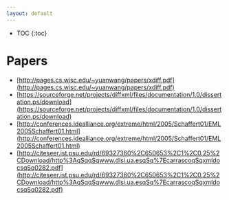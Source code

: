 ```yaml
---
layout: default
---
```

* TOC
{:toc}

# Papers

 *   [http://pages.cs.wisc.edu/~yuanwang/papers/xdiff.pdf](http://pages.cs.wisc.edu/~yuanwang/papers/xdiff.pdf)
 *   [https://sourceforge.net/projects/diffxml/files/documentation/1.0/dissertation.ps/download](https://sourceforge.net/projects/diffxml/files/documentation/1.0/dissertation.ps/download)
 *   [http://conferences.idealliance.org/extreme/html/2005/Schaffert01/EML2005Schaffert01.html](http://conferences.idealliance.org/extreme/html/2005/Schaffert01/EML2005Schaffert01.html)
 *   [http://citeseer.ist.psu.edu/rd/69327360%2C650653%2C1%2C0.25%2CDownload/http%3AqSqqSqwww.dlsi.ua.esqSq%7EcarrascoqSqxmldocsqSq0282.pdf](http://citeseer.ist.psu.edu/rd/69327360%2C650653%2C1%2C0.25%2CDownload/http%3AqSqqSqwww.dlsi.ua.esqSq%7EcarrascoqSqxmldocsqSq0282.pdf)


